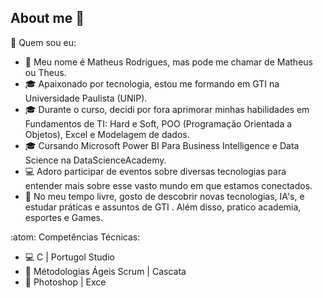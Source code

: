 ## About me 👋

🤔 Quem sou eu:

- 🤝 Meu nome é Matheus Rodrigues, mas pode me chamar de Matheus ou Theus.
- 🎓 Apaixonado por tecnologia, estou me formando em GTI na Universidade Paulista (UNIP).
- 🎓 Durante o curso, decidi por fora aprimorar minhas habilidades em Fundamentos de TI: Hard e Soft, POO (Programação Orientada a Objetos), Excel e Modelagem de dados.
- 🎓 Cursando Microsoft Power BI Para Business Intelligence e Data Science na DataScienceAcademy.
- 💻 Adoro participar de eventos sobre diversas tecnologias para entender mais sobre esse vasto mundo em que estamos conectados.
- 📱 No meu tempo livre, gosto de descobrir novas tecnologias, IA's, e estudar práticas e assuntos de GTI . Além disso, pratico academia, esportes e Games.

:atom: Competências Técnicas:
- 💻  C | Portugol Studio
- 💭 Métodologias Ágeis Scrum | Cascata
- 🎨  Photoshop | Exce

